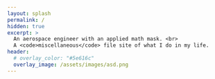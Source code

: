 ```yaml
---
layout: splash
permalink: /
hidden: true
excerpt: >
  An aerospace engineer with an applied math mask. <br>
  A <code>miscellaneous</code> file site of what I do in my life.
header:
  # overlay_color: "#5e616c"
  overlay_image: /assets/images/asd.png
---
```



